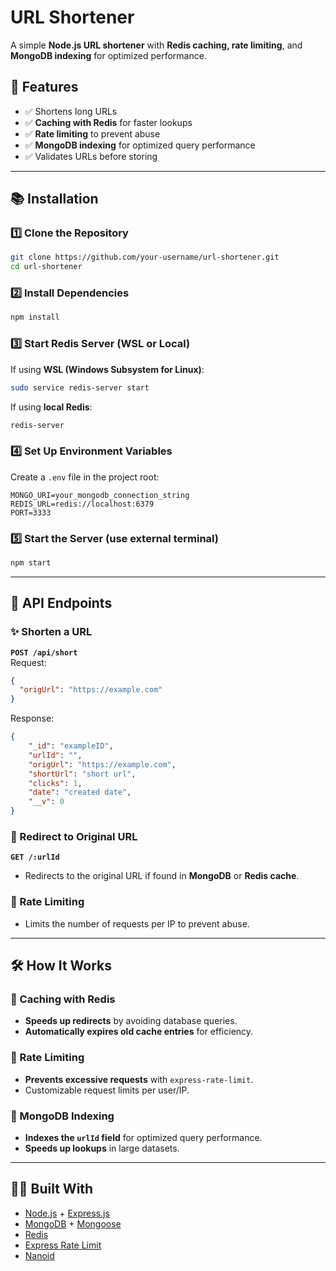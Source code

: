 # URL Shortener

A simple **Node.js URL shortener** with **Redis caching, rate limiting**, and **MongoDB indexing** for optimized performance.

## 🚀 Features
- ✅ Shortens long URLs
- ✅ **Caching with Redis** for faster lookups
- ✅ **Rate limiting** to prevent abuse
- ✅ **MongoDB indexing** for optimized query performance
- ✅ Validates URLs before storing

---

## 📚 Installation

### 1️⃣ Clone the Repository
```bash
git clone https://github.com/your-username/url-shortener.git
cd url-shortener
```

### 2️⃣ Install Dependencies
```bash
npm install
```

### 3️⃣ Start Redis Server (WSL or Local)
If using **WSL (Windows Subsystem for Linux)**:
```bash
sudo service redis-server start
```
If using **local Redis**:
```bash
redis-server
```

### 4️⃣ Set Up Environment Variables
Create a `.env` file in the project root:
```env
MONGO_URI=your_mongodb_connection_string
REDIS_URL=redis://localhost:6379
PORT=3333
```

### 5️⃣ Start the Server (use external terminal)
```bash
npm start
```

---

## 🔧 API Endpoints

### ✨ Shorten a URL
**`POST /api/short`**  
Request:
```json
{
  "origUrl": "https://example.com"
}
```
Response:
```json
{
    "_id": "exampleID",
    "urlId": "",
    "origUrl": "https://example.com",
    "shortUrl": "short url",
    "clicks": 1,
    "date": "created date",
    "__v": 0
}
```

### 🔗 Redirect to Original URL
**`GET /:urlId`**  
- Redirects to the original URL if found in **MongoDB** or **Redis cache**.

### 🚦 Rate Limiting
- Limits the number of requests per IP to prevent abuse.

---

## 🛠️ How It Works

### 📌 Caching with Redis
- **Speeds up redirects** by avoiding database queries.
- **Automatically expires old cache entries** for efficiency.

### 📌 Rate Limiting
- **Prevents excessive requests** with `express-rate-limit`.
- Customizable request limits per user/IP.

### 📌 MongoDB Indexing
- **Indexes the `urlId` field** for optimized query performance.
- **Speeds up lookups** in large datasets.


---

## 👨‍💻 Built With
- [Node.js](https://nodejs.org/) + [Express.js](https://expressjs.com/)
- [MongoDB](https://www.mongodb.com/) + [Mongoose](https://mongoosejs.com/)
- [Redis](https://redis.io/)
- [Express Rate Limit](https://www.npmjs.com/package/express-rate-limit)
- [Nanoid](https://www.npmjs.com/package/nanoid)
